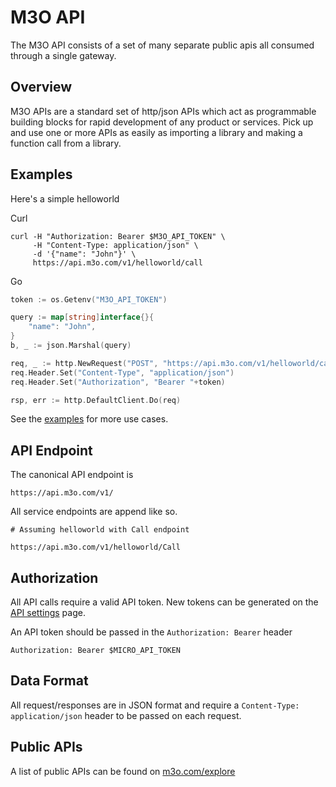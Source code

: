 # M3O API

The M3O API consists of a set of many separate public apis all consumed through a single gateway.

## Overview

M3O APIs are a standard set of http/json APIs which act as programmable building blocks 
for rapid development of any product or services. Pick up and use one or more APIs as 
easily as importing a library and making a function call from a library.

## Examples

Here's a simple helloworld

Curl

```
curl -H "Authorization: Bearer $M3O_API_TOKEN" \
     -H "Content-Type: application/json" \
     -d '{"name": "John"}' \
     https://api.m3o.com/v1/helloworld/call
```

Go

```go
token := os.Getenv("M3O_API_TOKEN")

query := map[string]interface{}{
	"name": "John",
}
b, _ := json.Marshal(query)

req, _ := http.NewRequest("POST", "https://api.m3o.com/v1/helloworld/call", bytes.NewReader(b))
req.Header.Set("Content-Type", "application/json")
req.Header.Set("Authorization", "Bearer "+token)

rsp, err := http.DefaultClient.Do(req)
```

See the [examples](../examples) for more use cases.

## API Endpoint

The canonical API endpoint is

```
https://api.m3o.com/v1/
```

All service endpoints are append like so. 

```
# Assuming helloworld with Call endpoint

https://api.m3o.com/v1/helloworld/Call
```

## Authorization

All API calls require a valid API token. New tokens can be generated on the [API settings](https://m3o.com/settings/keys) page.

An API token should be passed in the `Authorization: Bearer` header

```
Authorization: Bearer $MICRO_API_TOKEN
```

## Data Format

All request/responses are in JSON format and require a `Content-Type: application/json` header to be passed on each request.

## Public APIs

A list of public APIs can be found on [m3o.com/explore](https://m3o.com/explore)
